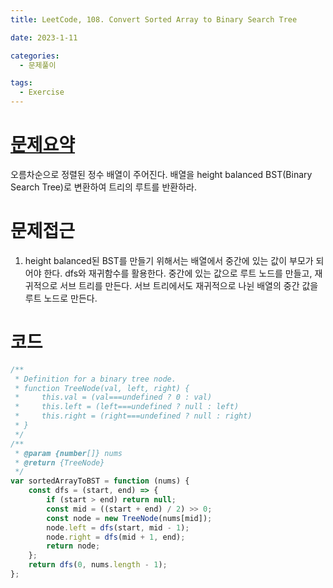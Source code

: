 ```yaml
---
title: LeetCode, 108. Convert Sorted Array to Binary Search Tree

date: 2023-1-11

categories:
  - 문제풀이

tags:
  - Exercise
---
```


# [문제요약](https://leetcode.com/problems/convert-sorted-array-to-binary-search-tree/description/)

오름차순으로 정렬된 정수 배열이 주어진다. 배열을 height balanced BST(Binary Search Tree)로 변환하여 트리의 루트를 반환하라.

# 문제접근

1. height balanced된 BST를 만들기 위해서는 배열에서 중간에 있는 값이 부모가 되어야 한다. dfs와 재귀함수를 활용한다. 중간에 있는 값으로 루트 노드를 만들고, 재귀적으로 서브 트리를 만든다. 서브 트리에서도 재귀적으로 나뉜 배열의 중간 값을 루트 노드로 만든다.

# 코드

```javascript
/**
 * Definition for a binary tree node.
 * function TreeNode(val, left, right) {
 *     this.val = (val===undefined ? 0 : val)
 *     this.left = (left===undefined ? null : left)
 *     this.right = (right===undefined ? null : right)
 * }
 */
/**
 * @param {number[]} nums
 * @return {TreeNode}
 */
var sortedArrayToBST = function (nums) {
	const dfs = (start, end) => {
		if (start > end) return null;
		const mid = ((start + end) / 2) >> 0;
		const node = new TreeNode(nums[mid]);
		node.left = dfs(start, mid - 1);
		node.right = dfs(mid + 1, end);
		return node;
	};
	return dfs(0, nums.length - 1);
};
```
